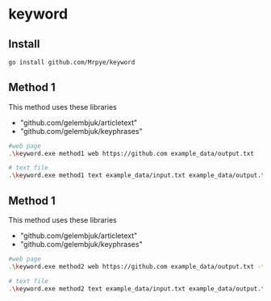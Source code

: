 # keyword

## Install

```bash
go install github.com/Mrpye/keyword
```

## Method 1

This method uses these libraries

- "github.com/gelembjuk/articletext"
- "github.com/gelembjuk/keyphrases"

```bash
#web page
.\keyword.exe method1 web https://github.com example_data/output.txt

# text file
.\keyword.exe method1 text example_data/input.txt example_data/output.txt
```

## Method 1

This method uses these libraries

- "github.com/gelembjuk/articletext"
- "github.com/gelembjuk/keyphrases"

```bash
#web page
.\keyword.exe method2 web https://github.com example_data/output.txt -t -d -l

# text file
.\keyword.exe method2 text example_data/input.txt example_data/output.txt
```
